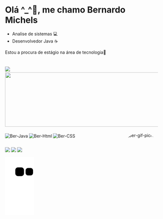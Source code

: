 # Olá ^_^🤚, me chamo Bernardo Michels

- Analise de sistemas 💻
- Desenvolvedor Java ☕
 

Estou a procura de estágio na área de tecnologia💾
#
<div>
  <a href="https://github.com/BernardoMichels"><a>
   <img height="180em" src="https://github-readme-stats.vercel.app/api?username=BernardoMichels&show_icons=true&theme=midnight-purple&include_all_commits=true&count_private=true"/>
   <img style="left: 0px" height="180em" width="550cm" src="https://github-readme-stats.vercel.app/api/top-langs/?username=BernardoMichels&layout=compact&langs_count=7&theme=midnight-purple"/>
</div>
<div style="display: inline_block"><br>
  <img align="center" alt="Ber-Java" height="25" width="40" src="https://cdn.jsdelivr.net/gh/devicons/devicon/icons/java/java-original-wordmark.svg">
  <img align="center" alt="Ber-Html" height="30" width="40" src="https://cdn.jsdelivr.net/gh/devicons/devicon/icons/html5/html5-original.svg">
  <img align="center" alt="Ber-CSS" height="30" width="40" src="https://cdn.jsdelivr.net/gh/devicons/devicon/icons/css3/css3-original.svg">
  <img align="right" alt="Ber-gif-picrew" height="150" style="border-radius:50px;" src="https://cdn.discordapp.com/attachments/716759017531244554/961246803049717800/Webp.net-gifmaker.gif" />
</div>
 
 ## 
 
 <div>
 <a href="https://www.instagram.com/m__bernardo/" target="_blank"><img src="https://img.shields.io/badge/-Instagram-%23E4405F?style=for-the-badge&logo=instagram&logoColor=white" target="_blank"></a>
  <a href = "bernardomichelsjob@gmail.com"><img src="https://img.shields.io/badge/-Gmail-%23333?style=for-the-badge&logo=gmail&logoColor=white" target="_blank"></a>
  <a href="https://www.linkedin.com/in/bernardomichels/" target="_blank"><img src="https://img.shields.io/badge/-LinkedIn-%230077B5?style=for-the-badge&logo=linkedin&logoColor=white" target="_blank"></a> 
 </div>
 
 ![snake animation](https://github.com/BernardoMichels/BernardoMichels/blob/output/github-contribution-grid-snake.svg)
